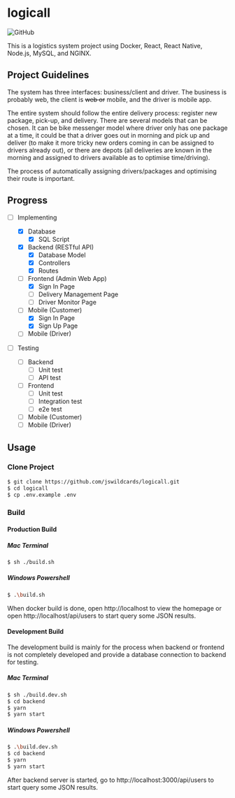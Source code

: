 # logicall

![GitHub](https://img.shields.io/github/license/jswildcards/logicall)

This is a logistics system project using Docker, React, React Native, Node.js, MySQL, and NGINX.

## Project Guidelines

The system has three interfaces: business/client and driver. The business is probably web, the client is ~~web or~~ mobile, and the driver is mobile app.

The entire system should follow the entire delivery process: register new package, pick-up, and delivery. There are several models that can be chosen. It can be bike messenger model where driver only has one package at a time, it could be that a driver goes out in morning and pick up and deliver (to make it more tricky new orders coming in can be assigned to drivers already out), or there are depots (all deliveries are known in the morning and assigned to drivers available as to optimise time/driving).

The process of automatically assigning drivers/packages and optimising their route is important.

## Progress

- [ ] Implementing

  - [x] Database
    - [x] SQL Script
  - [x] Backend (RESTful API)
    - [x] Database Model
    - [x] Controllers
    - [x] Routes
  - [ ] Frontend (Admin Web App)
    - [x] Sign In Page
    - [ ] Delivery Management Page
    - [ ] Driver Monitor Page
  - [ ] Mobile (Customer)
    - [x] Sign In Page
    - [x] Sign Up Page
  - [ ] Mobile (Driver)

- [ ] Testing
  - [ ] Backend
    - [ ] Unit test
    - [ ] API test
  - [ ] Frontend
    - [ ] Unit test
    - [ ] Integration test
    - [ ] e2e test
  - [ ] Mobile (Customer)
  - [ ] Mobile (Driver)

## Usage

### Clone Project

```bash
$ git clone https://github.com/jswildcards/logicall.git
$ cd logicall
$ cp .env.example .env
```

### Build

#### Production Build

##### Mac Terminal

```bash
$ sh ./build.sh
```

##### Windows Powershell

```bash
$ .\build.sh
```

When docker build is done, open http://localhost to view the homepage or open http://localhost/api/users to start query some JSON results.

#### Development Build

The development build is mainly for the process when backend or frontend is not completely developed and provide a database connection to backend for testing.

##### Mac Terminal

```bash
$ sh ./build.dev.sh
$ cd backend
$ yarn
$ yarn start
```

##### Windows Powershell

```bash
$ .\build.dev.sh
$ cd backend
$ yarn
$ yarn start
```

After backend server is started, go to http://localhost:3000/api/users to start query some JSON results.
